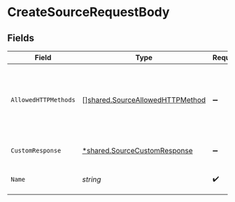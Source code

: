 # CreateSourceRequestBody


## Fields

| Field                                                                              | Type                                                                               | Required                                                                           | Description                                                                        |
| ---------------------------------------------------------------------------------- | ---------------------------------------------------------------------------------- | ---------------------------------------------------------------------------------- | ---------------------------------------------------------------------------------- |
| `AllowedHTTPMethods`                                                               | [][shared.SourceAllowedHTTPMethod](../../models/shared/sourceallowedhttpmethod.md) | :heavy_minus_sign:                                                                 | List of allowed HTTP methods. Defaults to PUT, POST, PATCH, DELETE.                |
| `CustomResponse`                                                                   | [*shared.SourceCustomResponse](../../models/shared/sourcecustomresponse.md)        | :heavy_minus_sign:                                                                 | Custom response object                                                             |
| `Name`                                                                             | *string*                                                                           | :heavy_check_mark:                                                                 | A unique name for the source                                                       |